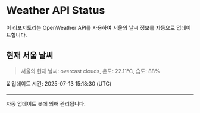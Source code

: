 
# Weather API Status

이 리포지토리는 OpenWeather API를 사용하여 서울의 날씨 정보를 자동으로 업데이트합니다.

## 현재 서울 날씨
> 서울의 현재 날씨: overcast clouds, 온도: 22.11°C, 습도: 88%

⏳ 업데이트 시간: 2025-07-13 15:18:30 (UTC)

---
자동 업데이트 봇에 의해 관리됩니다.
